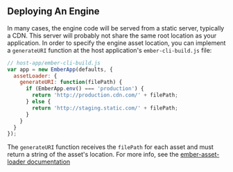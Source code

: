 ## Deploying An Engine

In many cases, the engine code will be served from a static server, typically a CDN. This server will probably not share the same root location as your application. In order to specify the engine asset location, you can implement a `generateURI` function at the host application's `ember-cli-build.js` file:

```js
// host-app/ember-cli-build.js
var app = new EmberApp(defaults, {
  assetLoader: {
    generateURI: function(filePath) {
      if (EmberApp.env() === 'production') {
        return 'http://production.cdn.com/' + filePath;
      } else {
        return 'http://staging.static.com/' + filePath;
      }
    }
  }
});
```

The `generateURI` function receives the `filePath` for each asset and must return a string of the asset's location.
For more info, see the [ember-asset-loader documentation](https://github.com/ember-engines/ember-asset-loader#generating-custom-uris)
